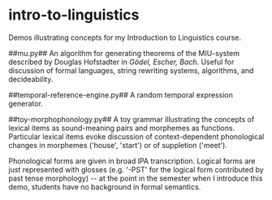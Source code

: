 # intro-to-linguistics

Demos illustrating concepts for my Introduction to Linguistics course.

##mu.py##
An algorithm for generating theorems of the MIU-system described by Douglas Hofstadter in *Gödel, Escher, Bach*.  Useful for discussion of formal languages, string rewriting systems, algorithms, and decideability.  

##temporal-reference-engine.py##
A random temporal expression generator.  

##toy-morphophonology.py##
A toy grammar illustrating the concepts of lexical items as sound-meaning pairs and morphemes as functions.  Particular lexical items evoke discussion of context-dependent phonological changes in morphemes ('house', 'start') or of suppletion ('meet').

Phonological forms are given in broad IPA transcription.  Logical forms are just represented with glosses (e.g. '-PST' for the logical form contributed by past tense morphology) -- at the point in the semester when I introduce this demo, students have no background in formal semantics.
